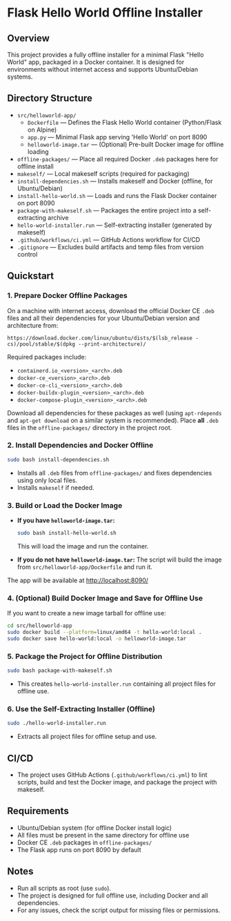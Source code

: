 # Flask Hello World Offline Installer

## Overview

This project provides a fully offline installer for a minimal Flask "Hello World" app, packaged in a Docker container. It is designed for environments without internet access and supports Ubuntu/Debian systems.

## Directory Structure

- `src/helloworld-app/`
  - `Dockerfile` — Defines the Flask Hello World container (Python/Flask on Alpine)
  - `app.py` — Minimal Flask app serving 'Hello World' on port 8090
  - `helloworld-image.tar` — (Optional) Pre-built Docker image for offline loading
- `offline-packages/` — Place all required Docker `.deb` packages here for offline install
- `makeself/` — Local makeself scripts (required for packaging)
- `install-dependencies.sh` — Installs makeself and Docker (offline, for Ubuntu/Debian)
- `install-hello-world.sh` — Loads and runs the Flask Docker container on port 8090
- `package-with-makeself.sh` — Packages the entire project into a self-extracting archive
- `hello-world-installer.run` — Self-extracting installer (generated by makeself)
- `.github/workflows/ci.yml` — GitHub Actions workflow for CI/CD
- `.gitignore` — Excludes build artifacts and temp files from version control

## Quickstart

### 1. Prepare Docker Offline Packages

On a machine with internet access, download the official Docker CE `.deb` files and all their dependencies for your Ubuntu/Debian version and architecture from:

```
https://download.docker.com/linux/ubuntu/dists/$(lsb_release -cs)/pool/stable/$(dpkg --print-architecture)/ 
```

Required packages include:
- `containerd.io_<version>_<arch>.deb`
- `docker-ce_<version>_<arch>.deb`
- `docker-ce-cli_<version>_<arch>.deb`
- `docker-buildx-plugin_<version>_<arch>.deb`
- `docker-compose-plugin_<version>_<arch>.deb`

Download all dependencies for these packages as well (using `apt-rdepends` and `apt-get download` on a similar system is recommended). Place **all** `.deb` files in the `offline-packages/` directory in the project root.

### 2. Install Dependencies and Docker Offline

```sh
sudo bash install-dependencies.sh
```
- Installs all `.deb` files from `offline-packages/` and fixes dependencies using only local files.
- Installs `makeself` if needed.

### 3. Build or Load the Docker Image

- **If you have `helloworld-image.tar`:**
  ```sh
  sudo bash install-hello-world.sh
  ```
  This will load the image and run the container.

- **If you do not have `helloworld-image.tar`:**
  The script will build the image from `src/helloworld-app/Dockerfile` and run it.

The app will be available at [http://localhost:8090/](http://localhost:8090/)

### 4. (Optional) Build Docker Image and Save for Offline Use

If you want to create a new image tarball for offline use:

```sh
cd src/helloworld-app
sudo docker build --platform=linux/amd64 -t hello-world:local .
sudo docker save hello-world:local -o helloworld-image.tar
```

### 5. Package the Project for Offline Distribution

```sh
sudo bash package-with-makeself.sh
```
- This creates `hello-world-installer.run` containing all project files for offline use.

### 6. Use the Self-Extracting Installer (Offline)

```sh
sudo ./hello-world-installer.run
```
- Extracts all project files for offline setup and use.

## CI/CD

- The project uses GitHub Actions (`.github/workflows/ci.yml`) to lint scripts, build and test the Docker image, and package the project with makeself.

## Requirements

- Ubuntu/Debian system (for offline Docker install logic)
- All files must be present in the same directory for offline use
- Docker CE `.deb` packages in `offline-packages/`
- The Flask app runs on port 8090 by default

## Notes

- Run all scripts as root (use `sudo`).
- The project is designed for full offline use, including Docker and all dependencies.
- For any issues, check the script output for missing files or permissions.

